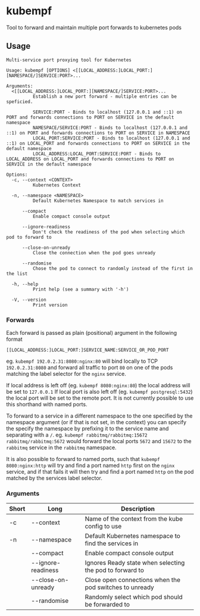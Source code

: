 # kubempf

Tool to forward and maintain multiple port forwards to kubernetes pods

## Usage

```
Multi-service port proxying tool for Kubernetes

Usage: kubempf [OPTIONS] <[[LOCAL_ADDRESS:]LOCAL_PORT:][NAMESPACE/]SERVICE:PORT>...

Arguments:
  <[[LOCAL_ADDRESS:]LOCAL_PORT:][NAMESPACE/]SERVICE:PORT>...
          Establish a new port forward - multiple entries can be speficied.

          SERVICE:PORT - Binds to localhost (127.0.0.1 and ::1) on PORT and forwards connections to PORT on SERVICE in the default namespace
          NAMESPACE/SERVICE:PORT - Binds to localhost (127.0.0.1 and ::1) on PORT and forwards connections to PORT on SERVICE in NAMESPACE
          LOCAL_PORT:SERVICE:PORT - Binds to localhost (127.0.0.1 and ::1) on LOCAL_PORT and forwards connections to PORT on SERVICE in the default namespace
          LOCAL_ADDRESS:LOCAL_PORT:SERVICE:PORT - Binds to LOCAL_ADDRESS on LOCAL_PORT and forwards connections to PORT on SERVICE in the default namespace

Options:
  -c, --context <CONTEXT>
          Kubernetes Context

  -n, --namespace <NAMESPACE>
          Default Kubernetes Namespace to match services in

      --compact
          Enable compact console output

      --ignore-readiness
          Don't check the readiness of the pod when selecting which pod to forward to

      --close-on-unready
          Close the connection when the pod goes unready

      --randomise
          Chose the pod to connect to randomly instead of the first in the list

  -h, --help
          Print help (see a summary with '-h')

  -V, --version
          Print version
```

### Forwards

Each forward is passed as plain (positional) argument in the following format

`[[LOCAL_ADDRESS:]LOCAL_PORT:]SERVICE_NAME:SERVICE_OR_POD_PORT`

eg. `kubempf 192.0.2.31:8080:nginx:80` will bind locally to TCP `192.0.2.31:8080` and
forward all traffic to port `80` on one of the pods matching the label selector for the
`nginx` service.

If local address is left off (eg. `kubempf 8080:nginx:80`) the local address will be set
to `127.0.0.1`
If local port is also left off (eg. `kubempf postgresql:5432`) the local port will be set
to the remote port. It is not currently possible to use this shorthand with named ports.

To forward to a service in a different namespace to the one specified by the namespace
argument (or if that is not set, in the context) you can specify the specify the
namespace by prefixing it to the service name and separating with a `/`.
eg. `kubempf rabbitmq/rabbitmq:15672 rabbitmq/rabbitmq:5672` would forward the local ports
`5672` and `15672` to the `rabbitmq` service in the `rabbitmq` namespace.

It is also possible to forward to named ports, such that `kubempf 8080:nginx:http`
will try and find a port named `http` first on the `nginx` service, and if that fails
it will then try and find a port named `http` on the pod matched by the services label
selector.

### Arguments

| Short | Long               | Description                                              |
| ----- | ------------------ | -------------------------------------------------------- |
| -c    | --context          | Name of the context from the kube config to use          |
| -n    | --namespace        | Default Kubernetes namespace to find the services in     |
|       | --compact          | Enable compact console output                            |
|       | --ignore-readiness | Ignores Ready state when selecting the pod to forward to | 
|       | --close-on-unready | Close open connections when the pod switches to unready  | 
|       | --randomise        | Randomly select which pod should be forwarded to         | 
